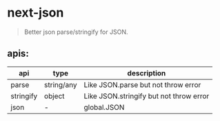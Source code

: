 # next-json
> Better json parse/stringify for JSON.

## apis:
| api       | type       | description                             |
| --------- | ---------- | --------------------------------------- |
| parse     | string/any | Like JSON.parse but not throw error     |
| stringify | object     | Like JSON.stringify but not throw error |
| json      | -          | global.JSON                             |
